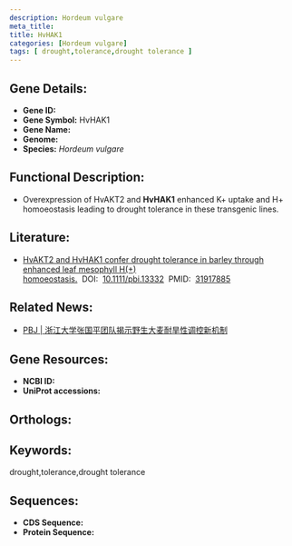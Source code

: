```yaml
---
description: Hordeum vulgare
meta_title:
title: HvHAK1
categories: [Hordeum vulgare]
tags: [ drought,tolerance,drought tolerance ]
---
```


## Gene Details:
- **Gene ID:**	[]()
- **Gene Symbol:** HvHAK1
- **Gene Name:** 
- **Genome:** []()
- **Species:** *Hordeum vulgare*

## Functional Description:
   - Overexpression of HvAKT2 and **HvHAK1** enhanced K+ uptake and H+ homoeostasis leading to drought tolerance in these transgenic lines.

## Literature:
   - [HvAKT2 and HvHAK1 confer drought tolerance in barley through enhanced leaf mesophyll H(+) homoeostasis.]( https://onlinelibrary.wiley.com/doi/10.1111/pbi.13332)&nbsp;&nbsp;DOI:&nbsp;&nbsp;[10.1111/pbi.13332](https://onlinelibrary.wiley.com/doi/10.1111/pbi.13332)&nbsp;&nbsp;PMID:&nbsp;&nbsp;[31917885](https://pubmed.ncbi.nlm.nih.gov/31917885/)

## Related News:
   - [PBJ | 浙江大学张国平团队揭示野生大麦耐旱性调控新机制](https://mp.weixin.qq.com/s?__biz=Mzg3MDEwNDEyMg==&mid=2247486906&idx=1&sn=a1d45a6a626c87bcefd230a3a3702da6&chksm=ce93a0eff9e429f9a7f972c70442104fad034bd8574c822d387a7c519cdda3bd52b4c4bda1b0&scene=27#wechat_redirect)

## Gene Resources:
- **NCBI ID:** [](https://www.ncbi.nlm.nih.gov/gene/?term=)
- **UniProt accessions:** [](https://www.uniprot.org/uniprotkb//entry)

## Orthologs:


## Keywords:
drought,tolerance,drought tolerance

## Sequences:
- **CDS Sequence:**
- **Protein Sequence:**
